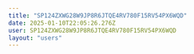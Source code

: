 ```yaml
---
title: "SP124ZXWG28W9JP8R6JTQE4RV780F15RV54PX6WQD"
date: 2025-01-10T22:05:26.276Z
user: SP124ZXWG28W9JP8R6JTQE4RV780F15RV54PX6WQD
layout: "users"
---
```

    